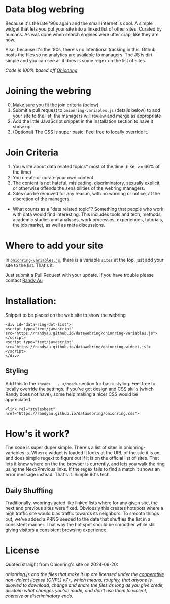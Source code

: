 # Data blog webring

Because it's the late '90s again and the small internet is cool.
A simple widget that lets you put your site into a linked list of other sites. 
Curated by humans. As was done when search engines were utter crap, like they are now.

Also, because it's the '90s, there's no intentional tracking in this. 
Github hosts the files so no analytics are available to managers. 
The JS is dirt simple and you can see all it does is some regex on the list of sites.

_Code is 100% based off [Onionring](https://garlic.garden/onionring)_

# Joining the webring

0. Make sure you fit the join criteria (below)
1. Submit a pull request to `onionring-variables.js` (details below) to add your site to the list, the managers will review and merge as appropriate
2. Add the little JavaScript snippet in the Installation section to have it show up
3. (Optional) The CSS is super basic. Feel free to locally override it.

# Join Criteria

1. You write about data related topics* most of the time. (like, >= 66% of the time)
2. You create or curate your own content
3. The content is not hateful, misleading, discriminatory, sexually explicit, or otherwise offends the sensibilities of the webring managers.
4. Sites can be removed for any reason, with no warning or notice, at the discretion of the managers.

* What counts as a "data related topic"? Something that people who work with data would find interesting.
This includes tools and tech, methods, academic studies and analyses, work processes, experiences, tutorials, the job market, as well as meta discussions.

# Where to add your site

In [`onionring-variables.js`](https://github.com/randyau/datawebring/blob/main/onionring-variables.js#L9), there is a variable `sites` at the top, just add your site to the list. That's it.

Just submit a Pull Request with your update. If you have trouble please contact [Randy Au](https://bsky.app/profile/randyau.com)

# Installation:

Snippet to be placed on the web site to show the webring
```
<div id='data-ring-dot-list'>
<script type="text/javascript" src="https://randyau.github.io/datawebring/onionring-variables.js"></script>
<script type="text/javascript" src="https://randyau.github.io/datawebring/onionring-widget.js"></script>
</div>
```

## Styling

Add this to the `<head> ... </head>` section for basic styling. Feel free to locally override the settings.
If you've got design and CSS skills (which Randy does not have), some help making a nicer CSS would be appreciated.


```
<link rel="stylesheet" href="https://randyau.github.io/datawebring/onionring.css">
```

# How's it work?

The code is super duper simple. There's a list of sites in onionring-variables.js. 
When a widget is loaded it looks at the URL of the site it is on, and does simple regext to figure out if it is on the official list of sites.
That lets it know where on the the browser is currently, and lets you walk the ring using the Next/Previous links. 
If the regex fails to find a match it shows an error message instead. That's it. Simple 90's tech.

## Daily Shuffling

Traditionally, webrings acted like linked lists where for any given site, the next and previous sites were fixed. 
Obviously this creates hotspots where a high traffic site would bias traffic towards its neighbors.
To smooth things out, we've added a PRNG seeded to the date that shuffles the list in a consistent manner. 
That way the hot spot should be smoother while still giving visitors a consistent browsing experience.

# License

Quoted straight from Onionring's site on 2024-09-20:

_onionring.js and the files that make it up are licensed under the [cooperative non-violent license (CNPL) v7+,](https://thufie.lain.haus/NPL.html) which means, roughly, that anyone is allowed to download, change and share the files as long as you give credit, disclaim what changes you've made, and don't use them to violent, coercive or discriminatory ends._
